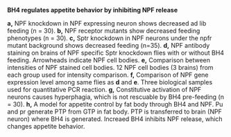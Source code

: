 **BH4 regulates appetite behavior by inhibiting NPF release**

**a,** NPF knockdown in NPF expressing neuron shows decreased ad lib feeding (n = 30). **b,** NPF receptor mutants show decreased feeding phenotypes (n = 30). **c,** Sptr knockdown in NPF neurons under the npfr mutant background shows decreased feeding (n=35). **d,** NPF antibody staining on brains of NPF specific Sptr knockdown flies with or without BH4 feeding. Arrowheads indicate NPF cell bodies. **e,** Comparison between intensities of NPF stained cell bodies. 12 NPF cell bodies (3 brains) from each group used for intensity comparison. **f,**  Comparison of NPF gene expression level among same flies as **d** and **e**. Three biological samples used for quantitative PCR reaction. **g,** Constitutive activation of NPF neurons causes hyperphagia, which is not rescuable by BH4 pre-feeding (n = 30). **h,** A model for appetite control by fat body through BH4 and NPF. Pu and pr generate PTP from GTP in fat body. PTP is transferred to brain (NPF neuron) where BH4 is generated. Increaed BH4 inhibits NPF release, which changes appetite behavior.